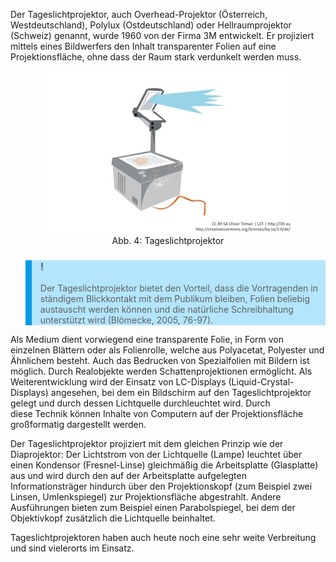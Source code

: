 <!-- filename: 06_Tageslichtprojektor.md -->
<!-- title: Tageslichtprojektor -->

Der Tageslichtprojektor, auch Overhead-Projektor (Österreich, Westdeutschland), Polylux (Ostdeutschland) oder Hellraumprojektor (Schweiz) genannt, wurde 1960 von der Firma 3M entwickelt. Er projiziert mittels eines Bildwerfers den Inhalt transparenter Folien auf eine Projektionsfläche, ohne dass der Raum stark verdunkelt werden muss.

<center><figure>
  <img src="img/4_Tageslichtprojektor.jpg" alt="Abb. 4: Tageslichtprojektor">
  <figcaption>Abb. 4: Tageslichtprojektor</figcaption>
</figure></center>


<blockquote style="background: #B3E5FC; border-left: 10px solid #039BE5">

### !

Der Tageslichtprojektor bietet den Vorteil, dass die Vortragenden in ständigem Blickkontakt mit dem Publikum bleiben, Folien beliebig austauscht werden können und die natürliche Schreibhaltung unterstützt wird (Blömecke, 2005, 76-97).

</blockquote>

Als Medium dient vorwiegend eine transparente Folie, in Form von einzelnen Blättern oder als Folienrolle, welche aus Polyacetat, Polyester und Ähnlichem besteht. Auch das Bedrucken von Spezialfolien mit Bildern ist möglich. Durch Realobjekte werden Schattenprojektionen ermöglicht. Als Weiterentwicklung wird der Einsatz von LC-Displays (Liquid-Crystal-Displays) angesehen, bei dem ein Bildschirm auf den Tageslichtprojektor gelegt und durch dessen Lichtquelle durchleuchtet wird. Durch  
diese Technik können Inhalte von Computern auf der Projektionsfläche großformatig dargestellt werden.

Der Tageslichtprojektor projiziert mit dem gleichen Prinzip wie der Diaprojektor: Der Lichtstrom von der Lichtquelle (Lampe) leuchtet über einen Kondensor (Fresnel-Linse) gleichmäßig die Arbeitsplatte (Glasplatte) aus und wird durch den auf der Arbeitsplatte aufgelegten Informationsträger hindurch über den Projektionskopf (zum Beispiel zwei Linsen, Umlenkspiegel) zur Projektionsfläche abgestrahlt. Andere Ausführungen bieten zum Beispiel einen Parabolspiegel, bei dem der Objektivkopf zusätzlich die Lichtquelle beinhaltet.

Tageslichtprojektoren haben auch heute noch eine sehr weite Verbreitung und sind vielerorts im Einsatz.
